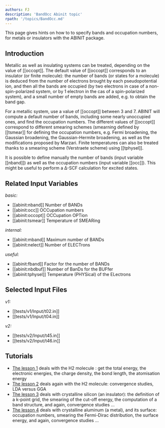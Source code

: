 ```yaml
---
authors: FJ
description: 'BandOcc Abinit topic'
rpath: '/topics/BandOcc.md'
---
```

<!--
This file is automatically generated by mksite.py. All changes will be lost.
Change the input yaml files or the python code
-->

This page gives hints on how to to specify bands and occupation numbers, for metals or insulators with the ABINIT package.

## Introduction

  
Metallic as well as insulating systems can be treated, depending on the value
of [[occopt]]. The default value of [[occopt]] corresponds to an insulator (or
finite molecule): the number of bands (or states for a molecule) is deduced
from the number of electrons brought by each pseudopotential ion, and then all
the bands are occupied (by two electrons in case of a non-spin-polarized
system, or by 1 electron in the cas of a spin-polarized system), and a small
number of empty bands are added, e.g. to obtain the band gap.

For a metallic system, use a value of [[occopt]] between 3 and 7. ABINIT will
compute a default number of bands, including some nearly unoccupied ones, and
find the occupation numbers. The different values of [[occopt]] correspond to
different smearing schemes (smearning defined by [[tsmear]] for defining the
occupation numbers, e.g. Fermi broadening, the Gaussian broadening, the
Gaussian-Hermite broadening, as well as the modifications proposed by Marzari.
Finite temperatures can also be treated thanks to a smearing scheme
(Verstraete scheme) using [[tphysel]].

It is possible to define manually the number of bands (input variable
[[nband]]) as well as the occupation numbers (input variable [[occ]]). This
might be useful to perform a Δ-SCF calculation for excited states.



## Related Input Variables

*basic:*

- [[abinit:nband]]  Number of BANDs
- [[abinit:occ]]  OCCupation numbers
- [[abinit:occopt]]  OCCupation OPTion
- [[abinit:tsmear]]  Temperature of SMEARing
 
*internal:*

- [[abinit:mband]]  Maximum number of BANDs
- [[abinit:nelect]]  Number of ELECTrons
 
*useful:*

- [[abinit:fband]]  Factor for the number of BANDs
- [[abinit:nbdbuf]]  Number of BanDs for the BUFfer
- [[abinit:tphysel]]  Temperature (PHYSical) of the ELectrons
 

## Selected Input Files

*v1:*

- [[tests/v1/Input/t02.in]]
- [[tests/v1/Input/t04.in]]
 
*v2:*

- [[tests/v2/Input/t45.in]]
- [[tests/v2/Input/t46.in]]
 

## Tutorials

* [The lesson 1](../../tutorial/generated_files/lesson_base1.html) deals with the H2 molecule : get the total energy, the electronic energies, the charge density, the bond length, the atomisation energy 
* [The lesson 2](../../tutorial/generated_files/lesson_base2.html) deals again with the H2 molecule: convergence studies, LDA versus GGA 
* [The lesson 3](../../tutorial/generated_files/lesson_base3.html) deals with crystalline silicon (an insulator): the definition of a k-point grid, the smearing of the cut-off energy, the computation of a band structure, and again, convergence studies ...
* [The lesson 4](../../tutorial/generated_files/lesson_base4.html) deals with crystalline aluminum (a metal), and its surface: occupation numbers, smearing the Fermi-Dirac distribution, the surface energy, and again, convergence studies ...


